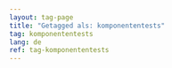 ```yaml
---
layout: tag-page
title: "Getagged als: komponententests"  
tag: komponententests
lang: de
ref: tag-komponententests
---
```


